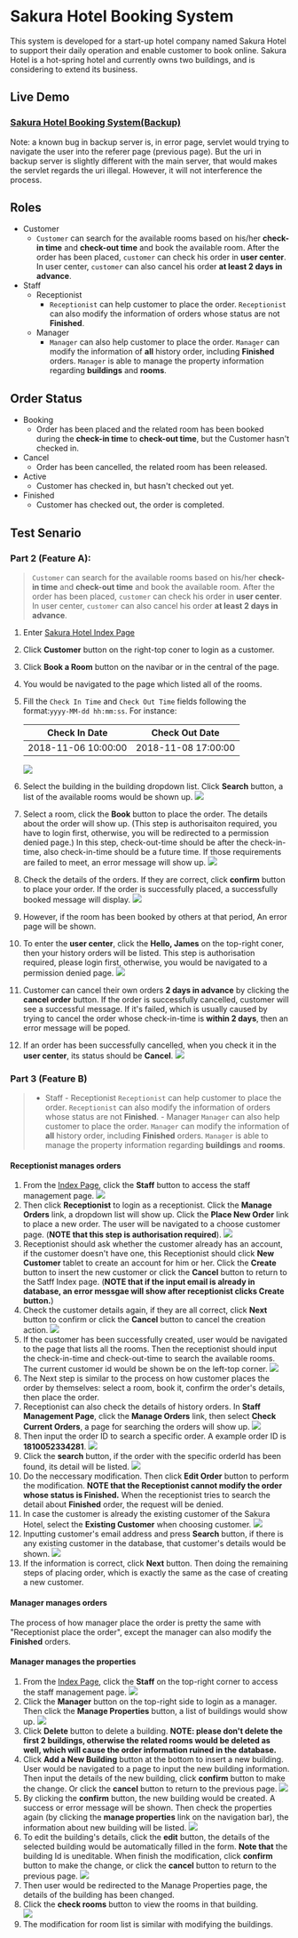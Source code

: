 # Sakura Hotel Booking System 
This system is developed for a start-up hotel company named Sakura Hotel to support their daily operation and enable customer to book online. Sakura Hotel is a hot-spring hotel and currently owns two buildings, and is considering to extend its business. 

## Live Demo
### [Sakura Hotel Booking System(Backup)](https://sakura-hotel.herokuapp.com/)
Note: a known bug in backup server is, in error page, servlet would trying to navigate the user into the referer page (previous page). But the uri in backup server is slightly different with the main server, that would makes the servlet regards the uri illegal.
However, it will not interference the process.

## Roles
- Customer
	- `Customer` can search for the available rooms based on his/her **check-in time** and **check-out time** and book the available room. After the order has been placed, `customer` can check his order in **user center**. In user center, `customer` can also cancel his order **at least 2 days in advance**.
- Staff
	- Receptionist
		- `Receptionist` can help customer to place the order. `Receptionist` can also modify the information of orders whose status are not **Finished**.
	- Manager
		- `Manager` can also help customer to place the order. `Manager` can modify the information of **all** history order, including **Finished** orders. `Manager` is able to manage the property information regarding **buildings** and **rooms**.

## Order Status
- Booking 
	- Order has been placed and the related room has been booked during the **check-in time** to **check-out time**, but the Customer hasn't checked in.
- Cancel
	- Order has been cancelled, the related room has been released.
- Active
	- Customer has checked in, but hasn't checked out yet.
- Finished
	- Customer has checked out, the order is completed.

## Test Senario
### Part 2 (Feature A):
> `Customer` can search for the available rooms based on his/her **check-in time** and **check-out time** and book the available room. After the order has been placed, `customer` can check his order in **user center**. In user center, `customer` can also cancel his order **at least 2 days in advance**.

1. Enter [Sakura Hotel Index Page](https://www.yaleyoo.com/Sakura)
2. Click **Customer** button on the right-top coner to login as a customer.
3. Click **Book a Room** button on the navibar or in the central of the page.
4. You would be navigated to the page which listed all of the rooms.
5. Fill the `Check In Time` and `Check Out Time` fields following the format:`yyyy-MM-dd hh:mm:ss`. For instance:

	| Check In Date | Check Out Date | 
	| -----------------|---------------------| 
	| 2018-11-06 10:00:00| 2018-11-08 17:00:00 |
	
	![](https://s1.ax1x.com/2018/10/06/i8IRPA.png)
	
6. Select the building in the building dropdown list. Click **Search** button, a list of the available rooms would be shown up.
	![](https://s1.ax1x.com/2018/10/06/i8IW8I.png)
	
7. Select a room, click the **Book** button to place the order. The details about the order will show up. (This step is authorisaiton required, you have to login first, otherwise, you will be redirected to a permission denied page.)
	In this step, check-out-time should be after the check-in-time, also check-in-time should be a future time. If those requirements are failed to meet, an error message will show up.
	![](https://s1.ax1x.com/2018/10/06/i8I5Kf.png)
8. Check the details of the orders. If they are correct, click **confirm** button to place your order. If the order is successfully placed, a successfully booked message will display.
	![](https://s1.ax1x.com/2018/10/06/i8IIr8.png)
9. However, if the room has been booked by others at that period, An error page will be shown.
10. To enter the **user center**, click the **Hello, James** on the top-right coner, then your history orders will be listed. This step is authorisation required, please login first, otherwise, you would be navigated to a permission denied page.
	![](https://s1.ax1x.com/2018/10/06/i8IOGn.png)
11. Customer can cancel their own orders **2 days in advance** by clicking the **cancel order** button. If the order is successfully cancelled, customer will see a successful message. If it's failed, which is usually caused by trying to cancel the order whose check-in-time is **within 2 days**, then an error message will be poped.
12. If an order has been successfully cancelled, when you check it in the **user center**, its status should be **Cancel**.
	![](https://s1.ax1x.com/2018/10/06/i8oAR1.png)

### Part 3 (Feature B)
> - Staff
	- Receptionist
		`Receptionist` can help customer to place the order. `Receptionist` can also modify the information of orders whose status are not **Finished**.
	- Manager
		`Manager` can also help customer to place the order. `Manager` can modify the information of **all** history order, including **Finished** orders. `Manager` is able to manage the property information regarding **buildings** and **rooms**.
#### Receptionist manages orders
1. From the [Index Page](https://www.yaleyoo.com/Sakura/), click the **Staff** button to access the staff management page.
![](https://s1.ax1x.com/2018/10/06/i8ohFJ.png)
2. Then click **Receptionist** to login as a receptionist. Click the **Manage Orders** link, a dropdown list will show up. Click the **Place New Order** link to place a new order. The user will be navigated to a choose customer page. (**NOTE that this step is authorisation required**).
![](https://s1.ax1x.com/2018/10/06/i8Tyhd.png)
3. Receptionist should ask whether the customer already has an account, if the customer doesn't have one, this Receptionist should click **New Customer** tablet to create an account for him or her. Click the **Create** button to insert the new customer or click the **Cancel** button to return to the Satff Index page. (**NOTE that if the input email is already in database, an error messgae will show after receptionist clicks Create button.**)
4. Check the customer details again, if they are all correct, click **Next** button to confirm or click the **Cancel** button to cancel the creation action.
![](https://s1.ax1x.com/2018/10/06/i8T2ct.png)
5. If the customer has been successfully created, user would be navigated to the page that lists all the rooms. Then the receptionist should input the check-in-time and check-out-time to search the available rooms. The current customer id would be shown be on the left-top corner.
![](https://s1.ax1x.com/2018/10/06/i8TRjP.png)
6. The Next step is similar to the process on how customer places the order by themselves: select a room, book it, confirm the order's details, then place the order.
7. Receptionist can also check the details of history orders. In **Staff Management Page**, click the **Manage Orders** link, then select **Check Current Orders**, a page for searching the orders will show up.
![](https://s1.ax1x.com/2018/10/06/i8ohFJ.png)
8. Then input the order ID to search a specific order. A example order ID is **1810052334281**.
![](https://s1.ax1x.com/2018/10/06/i87ig1.png)
9. Click the **search** button, if the order with the specific orderId has been found, its detail will be listed.
![](https://s1.ax1x.com/2018/10/06/i87d8s.png)
10. Do the neccessary modification. Then click **Edit Order** button to perform the modification. **NOTE that the Receptionist cannot modify the order whose status is Finished.** When the receptionist tries to search the detail about **Finished** order, the request will be denied.
11. In case the customer is already the existing customer of the Sakura Hotel, select the **Existing Customer** when choosing customer. 
![](https://s1.ax1x.com/2018/10/06/i8O0Bt.png)
12. Inputting customer's email address and press **Search** button, if there is any existing customer in the database, that customer's details would be shown.
![](https://s1.ax1x.com/2018/10/06/i8OrAf.png)
13. If the information is correct, click **Next** button. Then doing the remaining steps of placing order, which is exactly the same as the case of creating a new customer.

#### Manager manages orders
The process of how manager place the order is pretty the same with "Receptionist place the order", except the manager can also modify the **Finished** orders.

#### Manager manages the properties
1. From the [Index Page](https://www.yaleyoo.com/Sakura/), click the **Staff** on the top-right corner to access the staff management page.
![](https://s1.ax1x.com/2018/10/06/i8ohFJ.png)
2. Click the **Manager** button on the top-right side to login as a manager. Then click the **Manage Properties** button, a list of buildings would show up.
![](https://s1.ax1x.com/2018/10/06/i8o4Y9.png)
3. Click **Delete** button to delete a building. **NOTE: please don't delete the first 2 buildings, otherwise the related rooms would be deleted as well, which will cause the order information ruined in the database.**
4. Click **Add a New Building** button at the bottom to insert a new building. User would be navigated to a page to input the new building information. Then input the details of the new building, click **confirm** button to make the change. Or click the **cancel** button to return to the previous page.
![](https://s1.ax1x.com/2018/10/06/i8o5WR.png)
5. By clicking the **confirm** button, the new building would be created. A success or error message will be shown. Then check the properties again (by clicking the **manage properties** link on the navigation bar), the information about new building will be listed.
![](https://s1.ax1x.com/2018/10/06/i8oHOK.png)
6. To edit the building's details, click the **edit** button, the details of the selected building would be automatically filled in the form. **Note that** the building Id is uneditable. When finish the modification, click **confirm** button to make the change, or click the **cancel** button to return to the previous page.
![](https://s1.ax1x.com/2018/10/06/i8T96P.png)
7. Then user would be redirected to the Manage Properties page, the details of the building has been changed.
8. Click the **check rooms** button to view the rooms in that building.  
![](https://s1.ax1x.com/2018/10/06/i8TtpR.png)
9. The modification for room list is similar with modifying the buildings.



